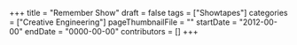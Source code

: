 +++
title = "Remember Show"
draft = false
tags = ["Showtapes"]
categories = ["Creative Engineering"]
pageThumbnailFile = ""
startDate = "2012-00-00"
endDate = "0000-00-00"
contributors = []
+++
